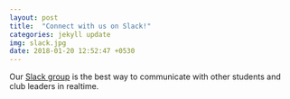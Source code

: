 ```yaml
---
layout: post
title:  "Connect with us on Slack!"
categories: jekyll update
img: slack.jpg
date: 2018-01-20 12:52:47 +0530
---
```

<p>Our <a href="http://gbos.slack.com">Slack group</a> is the best way to communicate with other students and club leaders in realtime.</p>
